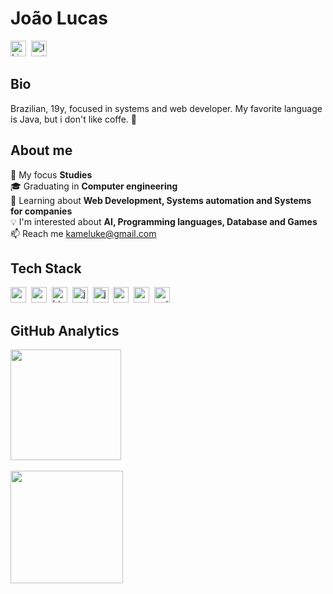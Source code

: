 # João Lucas
<a href="https://www.linkedin.com/in/https://www.linkedin.com/in/joaolucassz/" target="_blank"><img src="https://img.shields.io/badge/LinkedIn-0077B5?style=flat&logo=linkedin&logoColor=white" alt="LinkedIn Badge" height="25"></a>&nbsp;
<a href="https://www.instagram.com/https://www.instagram.com/joaolucas_sz/" target="_blank"><img src="https://img.shields.io/badge/Instagram-E4405F?style=flat&logo=instagram&logoColor=white" alt="Instagram Badge" height="25"></a>&nbsp;

## Bio
Brazilian, 19y, focused in systems and web developer.
My favorite language is Java, but i don't like coffe. 😬

## About me
🔭&nbsp;My focus **Studies**
<br/>🎓&nbsp;Graduating in **Computer engineering**
<br/>🌱&nbsp;Learning about **Web Development, Systems automation and Systems for companies**
<br/>💡&nbsp;I'm interested about **AI, Programming languages, Database and Games**
<br/>📫&nbsp;Reach me [kameluke@gmail.com](mailto:kameluke@gmail.com)

## Tech Stack
<img src="https://img.shields.io/badge/Canva-05122A?style=flat&logo=canva" alt="canva Badge" height="25">&nbsp;
<img src="https://img.shields.io/badge/Css3-05122A?style=flat&logo=css3" alt="css3 Badge" height="25">&nbsp;
<img src="https://img.shields.io/badge/Html5-05122A?style=flat&logo=html5" alt="html5 Badge" height="25">&nbsp;
<img src="https://img.shields.io/badge/Java-05122A?style=flat&logo=java" alt="java Badge" height="25">&nbsp;
<img src="https://img.shields.io/badge/Javascript-05122A?style=flat&logo=javascript" alt="javascript Badge" height="25">&nbsp;
<img src="https://img.shields.io/badge/Mysql-05122A?style=flat&logo=mysql" alt="mysql Badge" height="25">&nbsp;
<img src="https://img.shields.io/badge/Nodejs-05122A?style=flat&logo=node.js" alt="nodejs Badge" height="25">&nbsp;
<img src="https://img.shields.io/badge/Python-05122A?style=flat&logo=python" alt="python Badge" height="25">&nbsp;

## GitHub Analytics
<div>
<img height="177em" src="https://github-readme-stats.vercel.app/api?username=Lucassz18&theme=gruvbox&show_icons=true&count_private=true">
<br/><br/>
<img height="180em" src="https://github-readme-stats.vercel.app/api/top-langs/?username=Lucassz18&theme=dracula&layout=compact&langs_count=4">
</div>
